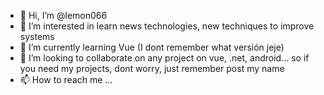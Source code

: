 - 👋 Hi, I’m @lemon066
- 👀 I’m interested in learn news technologies, new techniques to improve systems
- 🌱 I’m currently learning Vue (I dont remember what versión jeje)
- 💞️ I’m looking to collaborate on any project on vue, .net, android... so if you need my projects, dont worry, just remember post my name 
- 📫 How to reach me ...

<!---
lemon066/lemon066 is a ✨ special ✨ repository because its `README.md` (this file) appears on your GitHub profile.
You can click the Preview link to take a look at your changes.
--->
